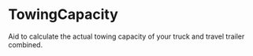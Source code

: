 # TowingCapacity

Aid to calculate the actual towing capacity of your truck and travel trailer combined.
